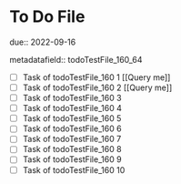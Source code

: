 # To Do File

due:: 2022-09-16

metadatafield:: todoTestFile_160_64

- [ ] Task of todoTestFile_160 1 [[Query me]]
- [ ] Task of todoTestFile_160 2 [[Query me]]
- [ ] Task of todoTestFile_160 3
- [ ] Task of todoTestFile_160 4
- [ ] Task of todoTestFile_160 5
- [ ] Task of todoTestFile_160 6
- [ ] Task of todoTestFile_160 7
- [ ] Task of todoTestFile_160 8
- [ ] Task of todoTestFile_160 9
- [ ] Task of todoTestFile_160 10